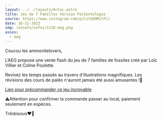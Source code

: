 ```yaml
---
layout: ../../layouts/ActuL.astro
title: Jeu de 7 Familles Version Paléontologie
source: https://www.instagram.com/p/CztUGQMitFC/
date: 16-11-2023
img: /assets/infos/1116-aeg.png
assos:
  - aeg
---
```


Coucou les ammonitelovers,

L’AEG propose une vente flash du jeu de 7 familles de fossiles créé par Loïc Villier et Coline Poulette.

Revivez les temps passés au travers d'illustrations magnifiques. Les révisions des cours de paléo n'auront jamais été aussi amusantes !🐚

[Lien pour précommander ce jeu incroyable](https://docs.google.com/forms/d/e/1FAIpQLSegQB5BbdM7eBXXNX4WXVi1pR7p19bn_0Og70ol1b4XQYDZmg/viewform)

⚠️Attention pour confirmer la commande passer au local, paiement seulement en espèces.

Trilobisous❤️🔨